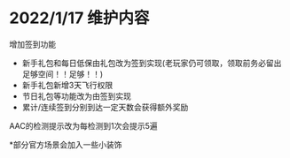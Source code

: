 # 2022/1/17 维护内容

增加签到功能

* 新手礼包和每日低保由礼包改为签到实现(老玩家仍可领取，领取前务必留出足够空间！！足够！！)
* 新手礼包新增3天飞行权限
* 节日礼包等功能改为由签到实现
* 累计/连续签到分别到达一定天数会获得额外奖励

AAC的检测提示改为每检测到1次会提示5遍

\*部分官方场景会加入一些小装饰

